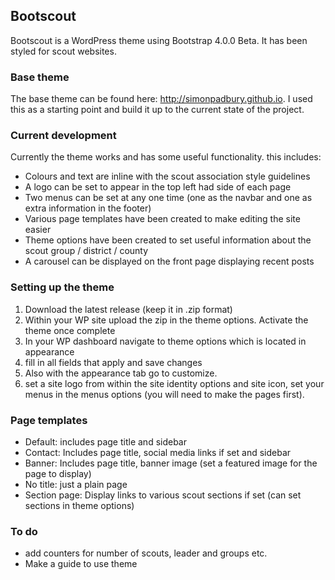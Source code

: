 ## Bootscout
Bootscout is a WordPress theme using Bootstrap 4.0.0 Beta. It has been styled for scout websites.

### Base theme
The base theme can be found here: http://simonpadbury.github.io. I used this as a starting point and build it up to the current state of the project.

### Current development
Currently the theme works and has some useful functionality. this includes:
* Colours and text are inline with the scout association style guidelines
* A logo can be set to appear in the top left had side of each page
* Two menus can be set at any one time (one as the navbar and one as extra information in the footer)
* Various page templates have been created to make editing the site easier
* Theme options have been created to set useful information about the scout group / district / county
* A carousel can be displayed on the front page displaying recent posts

### Setting up the theme
1. Download the latest release (keep it in .zip format)
2. Within your WP site upload the zip in the theme options. Activate the theme once complete
3. In your WP dashboard navigate to theme options which is located in appearance
4. fill in all fields that apply and save changes
5. Also with the appearance tab go to customize.
6. set a site logo from within the site identity options and site icon, set your menus in the menus options (you will need to make the pages first).

### Page templates
* Default: includes page title and sidebar
* Contact: Includes page title, social media links if set and sidebar
* Banner: Includes page title, banner image (set a featured image for the page to display)
* No title: just a plain page
* Section page: Display links to various scout sections if set (can set sections in theme options)

### To do
* add counters for number of scouts, leader and groups etc.
* Make a guide to use theme
